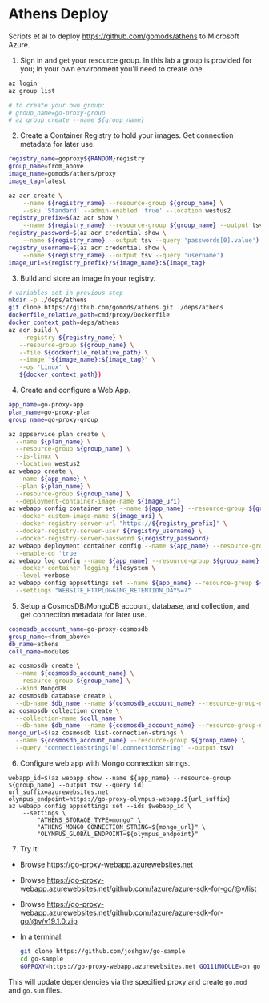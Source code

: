 # Athens Deploy

Scripts et al to deploy <https://github.com/gomods/athens> to Microsoft Azure.

1. Sign in and get your resource group. In this lab a group is provided for
   you; in your own environment you'll need to create one.

  ```bash
  az login
  az group list

  # to create your own group:
  # group_name=go-proxy-group
  # az group create --name ${group_name}
  ```

2. Create a Container Registry to hold your images. Get connection metadata for
   later use.

  ```bash
  registry_name=goproxy${RANDOM}registry
  group_name=from_above
  image_name=gomods/athens/proxy
  image_tag=latest

  az acr create \
      --name ${registry_name} --resource-group ${group_name} \
      --sku 'Standard' --admin-enabled 'true' --location westus2
  registry_prefix=$(az acr show \
      --name ${registry_name} --resource-group ${group_name} --output tsv --query 'loginServer')
  registry_password=$(az acr credential show \
      --name ${registry_name} --output tsv --query 'passwords[0].value')
  registry_username=$(az acr credential show \
      --name ${registry_name} --output tsv --query 'username')
  image_uri=${registry_prefix}/${image_name}:${image_tag}
  ```

3. Build and store an image in your registry.

  ```bash
  # variables set in previous step
  mkdir -p ./deps/athens
  git clone https://github.com/gomods/athens.git ./deps/athens
  dockerfile_relative_path=cmd/proxy/Dockerfile
  docker_context_path=deps/athens
  az acr build \
     --registry ${registry_name} \
     --resource-group ${group_name} \
     --file ${dockerfile_relative_path} \
     --image "${image_name}:${image_tag}" \
     --os 'Linux' \
     ${docker_context_path})
  ```

4. Create and configure a Web App.

  ```bash
  app_name=go-proxy-app
  plan_name=go-proxy-plan
  group_name=go-proxy-group

  az appservice plan create \
    --name ${plan_name} \
    --resource-group ${group_name} \
    --is-linux \
    --location westus2
  az webapp create \
    --name ${app_name} \
    --plan ${plan_name} \
    --resource-group ${group_name} \
    --deployment-container-image-name ${image_uri}
  az webapp config container set --name ${app_name} --resource-group ${group_name} \
    --docker-custom-image-name ${image_uri} \
    --docker-registry-server-url "https://${registry_prefix}" \
    --docker-registry-server-user ${registry_username} \
    --docker-registry-server-password ${registry_password}
  az webapp deployment container config --name ${app_name} --resource-group ${group_name} \
    --enable-cd 'true'
  az webapp log config --name ${app_name} --resource-group ${group_name} \
    --docker-container-logging filesystem \
    --level verbose
  az webapp config appsettings set --name ${app_name} --resource-group ${group_name} \
    --settings "WEBSITE_HTTPLOGGING_RETENTION_DAYS=7"
  ```


5. Setup a CosmosDB/MongoDB account, database, and collection, and get
   connection metadata for later use.

  ```bash
  cosmosdb_account_name=go-proxy-cosmosdb
  group_name=<from_above>
  db_name=athens
  coll_name=modules

  az cosmosdb create \
    --name ${cosmosdb_account_name} \
    --resource-group ${group_name} \
    --kind MongoDB
  az cosmosdb database create \
    --db-name $db_name --name ${cosmosdb_account_name} --resource-group-name ${group_name}
  az cosmosdb collection create \
	--collection-name $coll_name \
    --db-name $db_name --name ${cosmosdb_account_name} --resource-group-name ${group_name}
  mongo_url=$(az cosmosdb list-connection-strings \
    --name ${cosmosdb_account_name} --resource-group ${group_name} \
    --query "connectionStrings[0].connectionString" --output tsv)
```

6. Configure web app with Mongo connection strings.

  ```
  webapp_id=$(az webapp show --name ${app_name} --resource-group ${group_name} --output tsv --query id)
  url_suffix=azurewebsites.net
  olympus_endpoint=https://go-proxy-olympus-webapp.${url_suffix}
  az webapp config appsettings set --ids $webapp_id \
      --settings \
          "ATHENS_STORAGE_TYPE=mongo" \
          "ATHENS_MONGO_CONNECTION_STRING=${mongo_url}" \
          "OLYMPUS_GLOBAL_ENDPOINT=${olympus_endpoint}"
  ```

7. Try it!

* Browse <https://go-proxy-webapp.azurewebsites.net>
* Browse <https://go-proxy-webapp.azurewebsites.net/github.com/!azure/azure-sdk-for-go/@v/list>
* Browse <https://go-proxy-webapp.azurewebsites.net/github.com/!azure/azure-sdk-for-go/@v/v19.1.0.zip>
* In a terminal:

  ```bash
  git clone https://github.com/joshgav/go-sample
  cd go-sample
  GOPROXY=https://go-proxy-webapp.azurewebsites.net GO111MODULE=on go1.11rc1 get
  ```

This will update dependencies via the specified proxy and create `go.mod` and `go.sum` files.
